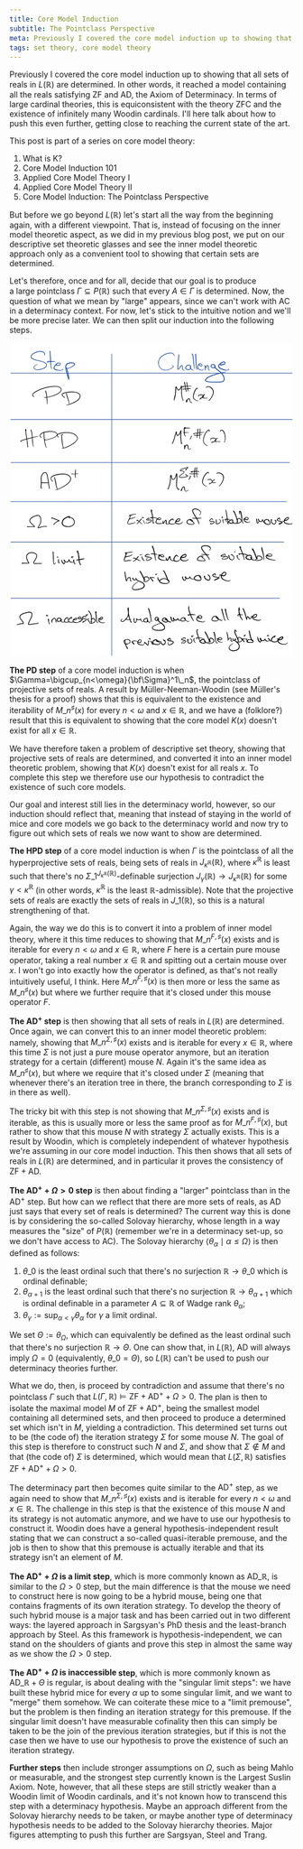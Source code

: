 ```yaml
---
title: Core Model Induction
subtitle: The Pointclass Perspective
meta: Previously I covered the core model induction up to showing that all sets of reals in L(R) are determined. In terms of large cardinal theories, this is equiconsistent with the theory ZFC and the existence of infinitely many Woodin cardinals. I'll here talk about how to push this even further, getting close to reaching the current state of the art.
tags: set theory, core model theory
---
```


Previously I covered the core model induction up to showing that all sets of reals in
$L(\mathbb R)$ are determined. In other words, it reached a model containing all the
reals satisfying $\textsf{ZF}$ and $\textsf{AD}$, the Axiom of Determinacy. In terms of
large cardinal theories, this is equiconsistent with the theory $\textsf{ZFC}$ and the
existence of infinitely many Woodin cardinals. I'll here talk about how to push this
even further, getting close to reaching the current state of the art.

This post is part of a series on core model theory:

1. <router-link to="/posts/2017-04-26-what-is-k">What is K?</router-link>
2. <router-link to="2018-05-10-core-model-induction-101">Core Model Induction
   101</router-link>
3. <router-link to="2018-10-22-applied-core-model-theory-i">Applied Core Model
   Theory I</router-link>
4. <router-link to="2018-11-13-applied-core-model-theory-ii">Applied Core Model
   Theory II</router-link>
5. Core Model Induction: The Pointclass Perspective

But before we go beyond $L(\mathbb R)$ let's start all the way from the beginning
again, with a different viewpoint. That is, instead of focusing on the inner model
theoretic aspect, as we did in my previous blog post, we put on our descriptive set
theoretic glasses and see the inner model theoretic approach only as a convenient tool
to showing that certain sets are determined.

Let's therefore, once and for all, decide that our goal is to produce
a large pointclass $\Gamma\subseteq P(\mathbb R)$ such that every $A\in\Gamma$ is
determined. Now, the question of what we mean by "large" appears, since we can't work
with $\textsf{AC}$ in a determinacy context. For now, let's stick to the intuitive
notion and we'll be more precise later. We can then split our induction into the
following steps.

<center>
  <img src="/src/assets/img/core-model-induction-the-pointclass-perspective.webp"
  alt="A table showing the steps of the core model induction and the associated mouse
  challenge" style="width: min(500px, 100%);" class="invert-on-darkmode" />
</center>

**The $\textsf{PD}$ step** of a core model induction is when
$\Gamma=\bigcup_{n<\omega}{\bf\Sigma}^1\_n$, the pointclass of projective sets of
reals. A result by Müller-Neeman-Woodin (see Müller's thesis for a proof) shows that
this is equivalent to the existence and iterability of $M\_n^\sharp(x)$ for every
$n<\omega$ and $x\in\mathbb R$, and we have a (folklore?) result that this is
equivalent to showing that the core model $K(x)$ doesn't exist for all $x\in\mathbb R$.

We have therefore taken a problem of descriptive set theory, showing that projective
sets of reals are determined, and converted it into an inner model theoretic problem,
showing that $K(x)$ doesn't exist for all reals $x$. To complete this step we therefore
use our hypothesis to contradict the existence of such core models.

Our goal and interest still lies in the determinacy world, however, so our induction
should reflect that, meaning that instead of staying in the world of mice and core
models we go back to the determinacy world and now try to figure out which sets of
reals we now want to show are determined.

**The $\textsf{HPD}$ step** of a core model induction is when $\Gamma$ is the
pointclass of all the hyperprojective sets of reals, being sets of reals in
$J_{\kappa^{\mathbb R}}(\mathbb R)$, where $\kappa^{\mathbb R}$ is least such that
there's no $\Sigma\_1^{J_{\kappa^{\mathbb R}}(\mathbb R)}$-definable surjection
$J_\gamma(\mathbb R)\to J_{\kappa^{\mathbb R}}(\mathbb R)$ for some
$\gamma<\kappa^{\mathbb R}$ (in other words, $\kappa^{\mathbb R}$ is the least $\mathbb
R$-admissible). Note that the projective sets of reals are exactly the sets of reals in
$J\_1(\mathbb R)$, so this is a natural strengthening of that.

Again, the way we do this is to convert it into a problem of inner model theory, where
it this time reduces to showing that $M\_n^{F,\sharp}(x)$ exists and is iterable for
every $n<\omega$ and $x\in\mathbb R$, where $F$ here is a certain pure mouse operator,
taking a real number $x\in\mathbb R$ and spitting out a certain mouse over $x$. I won't
go into exactly how the operator is defined, as that's not really intuitively useful, I
think. Here $M\_n^{F,\sharp}(x)$ is then more or less the same as $M\_n^\sharp(x)$ but
where we further require that it's closed under this mouse operator $F$.

**The $\textsf{AD}^+$ step** is then showing that all sets of reals in $L(\mathbb R)$
are determined. Once again, we can convert this to an inner model theoretic problem:
namely, showing that $M\_n^{\Sigma,\sharp}(x)$ exists and is iterable for every
$x\in\mathbb R$, where this time $\Sigma$ is not just a pure mouse operator anymore,
but an iteration strategy for a certain (different) mouse $N$. Again it's the same idea
as $M\_n^\sharp(x)$, but where we require that it's closed under $\Sigma$ (meaning that
whenever there's an iteration tree in there, the branch corresponding to $\Sigma$ is in
there as well).

The tricky bit with this step is not showing that $M\_n^{\Sigma,\sharp}(x)$ exists and
is iterable, as this is usually more or less the same proof as for
$M\_n^{F,\sharp}(x)$, but rather to show that this mouse $N$ with strategy $\Sigma$
actually exists. This is a result by Woodin, which is completely independent of
whatever hypothesis we're assuming in our core model induction. This then shows that
all sets of reals in $L(\mathbb R)$ are determined, and in particular it proves the
consistency of $\textsf{ZF}+\textsf{AD}$.

**The $\textsf{AD}^+ +\Omega>0$ step** is then about finding a "larger" pointclass than in
the $\textsf{AD}^+$ step. But how can we reflect that there are more sets of reals, as
AD just says that every set of reals is determined? The current way this is done is by
considering the so-called Solovay hierarchy, whose length in a way measures the "size"
of $P(\mathbb R)$ (remember we're in a determinacy set-up, so we don't have access to
$\textsf{AC}$). The Solovay hierarchy $\langle\theta_\alpha\mid\alpha\leq\Omega\rangle$
is then defined as follows:

1. $\theta\_0$ is the least ordinal such that there's no surjection $\mathbb
   R\to\theta\_0$ which is ordinal definable;
2. $\theta_{\alpha+1}$ is the least ordinal such that there's no surjection $\mathbb
   R\to\theta_{\alpha+1}$ which is ordinal definable in a parameter $A\subseteq\mathbb
   R$ of Wadge rank $\theta_\alpha$;
3. $\theta_\gamma:=\sup_{\alpha<\gamma}\theta_\alpha$ for $\gamma$ a limit ordinal.

We set $\Theta:=\theta_\Omega$, which can equivalently be defined as the least ordinal
such that there's no surjection $\mathbb R\to\Theta$. One can show that, in $L(\mathbb
R)$, $\textsf{AD}$ will always imply $\Omega=0$ (equivalently, $\theta\_0=\Theta$), so
$L(\mathbb R)$ can't be used to push our determinacy theories further.

What we do, then, is proceed by contradiction and assume that there's no pointclass
$\Gamma$ such that $L(\Gamma,\mathbb R)\models\textsf{ZF}+\textsf{AD}^++\Omega>0$. The
plan is then to isolate the maximal model $M$ of $\textsf{ZF}+\textsf{AD}^+$, being the
smallest model containing all determined sets, and then proceed to produce a determined
set which isn't in $M$, yielding a contradiction. This determined set turns out to be
(the code of) the iteration strategy $\Sigma$ for some mouse $N$. The goal of this step
is therefore to construct such $N$ and $\Sigma$, and show that $\Sigma\notin M$ and
that (the code of) $\Sigma$ is determined, which would mean that $L(\Sigma,\mathbb R)$
satisfies $\textsf{ZF}+\textsf{AD}^++\Omega>0$.

The determinacy part then becomes quite similar to the $\textsf{AD}^+$ step, as we
again need to show that $M\_n^{\Sigma,\sharp}(x)$ exists and is iterable for every
$n<\omega$ and $x\in\mathbb R$. The challenge in this step is that the existence of
this mouse $N$ and its strategy is not automatic anymore, and we have to use our
hypothesis to construct it. Woodin does have a general hypothesis-independent result
stating that we can construct a so-called quasi-iterable premouse, and the job is then
to show that this premouse is actually iterable and that its strategy isn't an element
of $M$.

**The $\textsf{AD}^+ +\Omega\text{ is a limit}$ step**, which is more commonly known as
$\textsf{AD}\_{\mathbb R}$, is similar to the $\Omega>0$ step, but the main difference
is that the mouse we need to construct here is now going to be a hybrid mouse, being
one that contains fragments of its own iteration strategy. To develop the theory of
such hybrid mouse is a major task and has been carried out in two different ways:
the layered approach in Sargsyan's PhD thesis and the least-branch approach by Steel.
As this framework is hypothesis-independent, we can stand on the shoulders of giants
and prove this step in almost the same way as we show the $\Omega>0$ step.

**The $\textsf{AD}^+ + \Omega\text{ is inaccessible}$ step**, which is more commonly
known as $\textsf{AD}\_{\mathbb R}+\Theta\text{ is regular}$, is about dealing with the
"singular limit steps": we have built these hybrid mice for every $\alpha$ up to some
singular limit, and we want to "merge" them somehow. We can coiterate these mice to a
"limit premouse", but the problem is then finding an iteration strategy for this
premouse. If the singular limit doesn't have measurable cofinality then this can simply
be taken to be the join of the previous iteration strategies, but if this is not the
case then we have to use our hypothesis to prove the existence of such an iteration
strategy.

**Further steps** then include stronger assumptions on $\Omega$, such as being Mahlo or
measurable, and the strongest step currently known is the Largest Suslin Axiom. Note,
however, that all these steps are still strictly weaker than a Woodin limit of Woodin
cardinals, and it's not known how to transcend this step with a determinacy hypothesis.
Maybe an approach different from the Solovay hierarchy needs to be taken, or maybe
another type of determinacy hypothesis needs to be added to the Solovay hierarchy
theories. Major figures attempting to push this further are Sargsyan, Steel and Trang.
